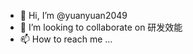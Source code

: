 - 👋 Hi, I’m @yuanyuan2049
- 💞️ I’m looking to collaborate on 研发效能
- 📫 How to reach me ... 

<!---
yuanyuan2049/yuanyuan2049 is a ✨ special ✨ repository because its `README.md` (this file) appears on your GitHub profile.
You can click the Preview link to take a look at your changes.
--->
